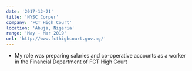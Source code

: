 ```yaml
---
date: '2017-12-21'
title: 'NYSC Corper'
company: 'FCT High Court'
location: 'Abuja, Nigeria'
range: 'May - Mar 2019'
url: 'http://www.fcthighcourt.gov.ng/'
---
```


- My role was preparing salaries and co-operative accounts as a worker in the Financial Department of FCT High Court

